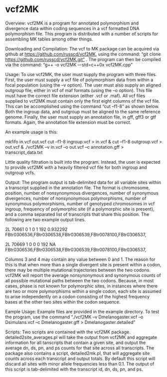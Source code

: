# vcf2MK

Overview: vcf2MK is a program for annotated polymorphism and divergence data within coding sequences in a vcf formatted DNA polymorphism file. This program is distributed with a number of scripts for assembling MK tables among other things.  

Downloading and Compilation: The vcf to MK package can be acquired via github at https://github.com/russcd/vcf2MK, using the command: “git clone https://github.com/russcd/vcf2MK.git” . The program can then be compiled via the command: “g++ -o vcf2MK –-std=c++0x vcf2MK.cpp” 

Usage: To use vcf2MK, the user must supply the program with three files. First, the user must supply a vcf file of polymorphism data from within a focal population (using the –v option). The user must also supply an aligned outgroup file, either in vcf of maf formats (using the –o option). This file must have the correct file extension (either .vcf or .maf). All vcf files supplied to vcf2MK must contain only the first eight columns of the vcf file. This can be accomplished using the command “cut –f1-8” as shown below. Both the ingroup data, and outgroup must be aligned to the same reference genome. Finally, the user must supply an annotation file, in gff, gff3 or gtf formats. Again, the annotation file extension must be correct.

An example usage is this:

mkfifo in.vcf out.vcf
cut –f1-8 ingroup.vcf > in.vcf &
cut –f1-8 outgroup.vcf > out.vcf &
./vcf2MK –v in.vcf –o out.vcf –c annotation.gff > transcript_data.txt

Little quality filtration is built into the program. Instead, the user is expected to provide vcf2MK with a heavily filtered vcf file for both ingroup and outgroup vcfs.  

Output: The program output is tab-delimited data for all variable sites within a transcript supplied in the annotation file. The format is chromosome, position, number of nonsynonymous divergences, number of synonymous divergences, number of nonsynonymous polymorphisms, number of synonymous polymorphisms, number of genotyped chromosomes in vcf ingroup, frequency of polymorphic site (if a polymorphic site is present), and a comma separated list of transcripts that share this position. The following are two example output lines. 
 
2L	70661	0	1	0	1	192	0.932292	FBtr0306536,FBtr0306538,FBtr0306539,FBtr0078100,FBtr0306537,

2L	70669	1	0	0	0	192	NA	FBtr0306536,FBtr0306538,FBtr0306539,FBtr0078100,FBtr0306537,

Columns 3 and 4 may contain any value between 0 and 1. The reason for this is that when more than a single divergent site is present within a codon, there may be multiple mutational trajectories between the two codons. vcf2MK will report the average nonsynonymous and synonymous counts of all possible mutational paths between the two codons. Because, in most cases, phase is not known for polymorphic sites, in instances where there are two or more polymorphisms within a single codon, each site is assumed to arise independently on a codon consisting of the highest frequency bases at the other two sites within the codon sequence. 

Eample Usage: Example files are provided in the example directory. To test the program, use the command “./vcf2MK –v Dmelanogaster.vcf –o Dsimulans.vcf –c Dmelanogaster.gff > Dmelanogaster.detailed”

Scripts: Two scripts are contained with the vcf2MK package. detailed2site_averages.pl will take the output from vcf2MK and aggregate information for all tanscripts that contain a given site, and output the average dn, ds, pn, and ps counts for that site across all transcripts. The package also contains a script, detailed2mk.pl, that will aggregate site counts across each transcript and output totals. By default this script will discard all sites with minor allele frequencies less than 0.1. The output of this script is tab-delimited with the transcript id, dn, ds, pn, and ps. 

